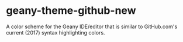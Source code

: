 # geany-theme-github-new
A color scheme for the Geany IDE/editor that is similar to GitHub.com's current (2017) syntax highlighting colors.
